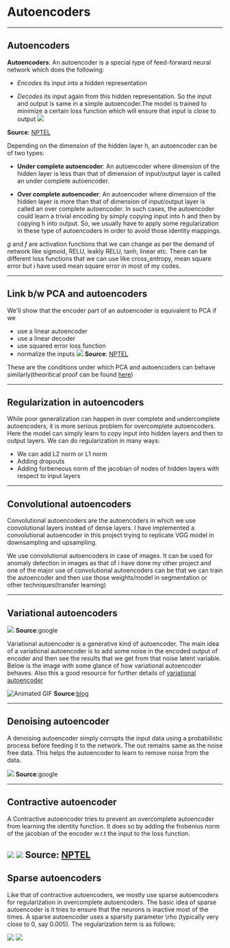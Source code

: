 # Autoencoders
---
## Autoencoders
**Autoencoders**: An autoencoder is a special type of feed-forward neural network which does the following:

-  *Encodes* its input into a hidden representation

-  *Decodes* its input again from this hidden representation.
So the input and output is same in a simple autoencoder.The model is trained to minimize a certain loss function which will ensure that input is close to output
![](https://lh6.googleusercontent.com/kohYji2VOZmTHMvCizq0crmFdnJPghFJPWCh4U8FjP1wE_QYG93d_Q-qm4UGrEFZP_PORT-vVkwalztc1-Sj58uWWRmqJs8eta3fiq6B4CwTixFy6cbs8NP5Uf5yi8_RVIz6hKTH)

**Source**:
 [NPTEL](https://www.youtube.com/watch?v=wPz3MPl5jvY&list=PLyqSpQzTE6M9gCgajvQbc68Hk_JKGBAYT&index=52)

Depending on the dimension of the hidden layer h, an autoencoder can be of two types:

- **Under complete autoencoder**: An autoencoder where dimension of the hidden layer is less than that of dimension of input/output layer is called an under complete autoencoder.

- **Over complete autoencoder**: An autoencoder where dimension of the hidden layer is more than that of dimension of input/output layer is called an over complete autoencoder. In such cases, the autoencoder could learn a trivial encoding by simply copying input into h and then by copying h into output. So, we usually have to apply some regularization in these type of autoencoders in order to avoid those identity mappings.

*g* and *f* are activation functions that we can change as per the demand of network like sigmoid, RELU, leakly RELU, tanh, linear etc. There can be different loss functions that we can use like cross_entropy, mean square error but i have used mean square error in most of my codes.

---
## Link b/w PCA and autoencoders
We'll show that the encoder part of an autoencoder is equivalent to PCA if we 

- use a linear autoencoder
- use a linear decoder
- use squared error loss function
- normalize the inputs 
**![](https://lh5.googleusercontent.com/k5GJGRI4Qyf-0SL-6PYxTzVFUWTcMMQhrsI8q14bfVwGRJmPSEH4TMnvxlGdeMIcJBaRfLlyg4GL4jdkaDLkh5AaEieHpmZBxCdJEtEf2ly5Mp5g7L2UtFYvkPZUXQ972SzNOlOw)**
**Source**:
 [NPTEL](https://www.youtube.com/watch?v=wPz3MPl5jvY&list=PLyqSpQzTE6M9gCgajvQbc68Hk_JKGBAYT&index=52)


These are the conditions under which PCA and autoencoders can behave similarly(theoritical proof can be found [here](https://www.youtube.com/watch?v=0ZQxPIwuA4o&list=PLyqSpQzTE6M9gCgajvQbc68Hk_JKGBAYT&index=53))

---
## Regularization in autoencoders
While poor generalization can happen in over complete and undercomplete autoencoders, it is more serious problem for overcomplete autoencoders. Here the model can simply learn to copy input into hidden layers and then to output layers. We can do regularization in many ways:


- We can add L2 norm or L1 norm
- Adding dropouts
- Adding forbeneous norm of the jacobian of nodes of hidden layers with respect to input layers

---
## Convolutional autoencoders
Convolutional autoencoders are the autoencoders in which we use convolutional layers instead of dense layers. I have implemented a convolutional autoencoder in this project trying to replicate VGG model in downsampling and upsampling.

We use convolutional autoencoders in case of images. It can be used for anomaly detection in images as that of i have done my other project and one of the major use of convolutional autoencoders can be that we can train the autoencoder and then use those weights/model in segmentation or other techniques(transfer learning)


---
## Variational autoencoders
![](https://lh4.googleusercontent.com/TMmPiAbkBu0Q_CJhkXw5nw_-mEsQP92ngGck-QR5PuRuoMSF9oG4IxWH7wmW2Hb2mxRHy072CH5BsbxgaLBHlCQtVkHnHrjCVRNEeNgypaqqaU7Lb8zi-v5WHb4NUvYY98Ulu6vD)
**Source**:google


Variational autoencoder is a generative kind of autoencoder. The main idea of a variational autoencoder is to add some noise in the encoded output of encoder and then see the results that we get from that noise latent variable. Below is the image with some glance of how variational autoencoder behaves. Also this a good resource for further details of [variational autoencoder](https://jaan.io/what-is-variational-autoencoder-vae-tutorial/)


![Animated GIF](https://media.giphy.com/media/26ufgj5LH3YKO1Zlu/giphy.gif)
**Source**:[blog](https://jaan.io/what-is-variational-autoencoder-vae-tutorial/)

---
## Denoising autoencoder

A denoising autoencoder simply corrupts the input data using a probabilistic process before feeding it to the network. The out remains same as the noise free data. This helps the autoencoder to learn to remove noise from the data.



**![](https://lh4.googleusercontent.com/3M7OZ5v4uicxmLsb-iWZOyCTgCYZjFR38AmMCJtKucXVHAmHcT-KWfeQb9nI0dETZFJuQBPE4TJDPWDYsZdSFlKYKPmehapzRdJQgzxiPC9fwh-wky74Pc1o6MYNdwBxdnff_5Ty)**
**Source**:google

---
## Contractive autoencoder
A Contractive autoencoder tries to prevent an overcomplete autoencoder from learning the identity function. It does so by adding the frobenius norm of the  jacobian of the encoder w.r.t the input to the loss function.

**![](https://lh3.googleusercontent.com/CCwwNWDkljS8VJx5xliVFBE9ZwW8hTQrsy89AoK7R3UIaiF_1K76aqWwZMqWTJbIaRz_xjBe_CS8CxKGoorFMqQhpxYfoxj1DDZS9Kc1x1xDIb9VhiKyMypdkNfyW81bll-I95-8)**
**![](https://lh6.googleusercontent.com/_iKun7RWkUthafeaZ6UBNj4DRtzORAe8LhcE3PrAUNB-z-ZXb6I9nSOTMKppfpkbcdN_r63nQVwHgVS6PXTLDERhnRaZYNKOcq4U1xzNorm002Vmlp84923mXOEVclbzBZ18Sd23)**
**Source**:
 [NPTEL](https://www.youtube.com/watch?v=wPz3MPl5jvY&list=PLyqSpQzTE6M9gCgajvQbc68Hk_JKGBAYT&index=52)
---
## Sparse autoencoders
Like that of contractive autoencoders, we mostly use sparse autoencoders for regularization in overcomplete autoencoders. The basic idea of sparse autoencoder is it tries to ensure that the neurons is inactive most of the times. A sparse autoencoder uses a sparsity parameter \rho (typically very close to 0, say 0.005). The regularization term is as follows:

**![](https://lh5.googleusercontent.com/AFzShBO3nTR_l-XtM76eHBnf2j4X2OUuZ7fw2uZ0AfZtUqDt1s7je0xjqyy0gaGbly2k4taW_rlmNS2dwdGeT2ohQwfy68DXJc76Hqr9Z8ee31a8JXArHszdL2gXnctCAn8bo9Lm)**
**![](https://lh5.googleusercontent.com/BykFRQ137HHeN_UeZtfRDDa7T-Ztr70y-mUj5i3ZMIIsDsGTcu1jfvPcEAyE7GUPcEp6cFMypPJchVVGJ6dC_PDyTFXgSp4747UPw2TnODhPp_ftWvIOt6yxzKucn_hjQtFMRlCw)**
